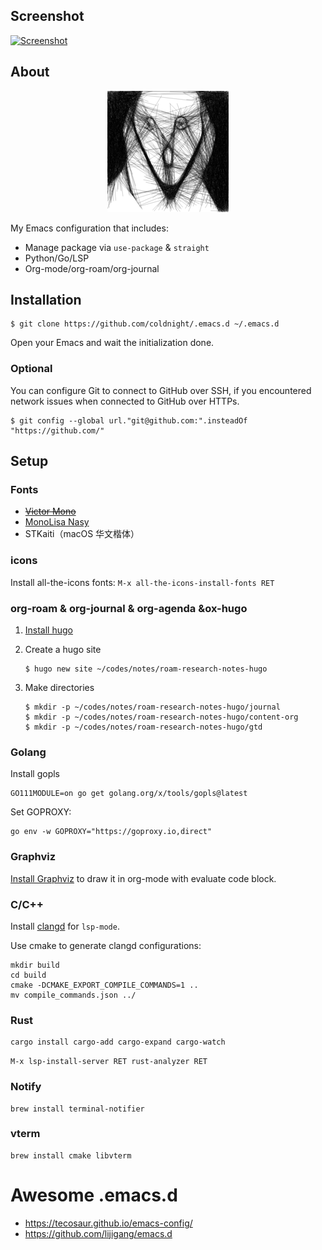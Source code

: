 
## Screenshot

[![Screenshot](https://gist.githubusercontent.com/coldnight/85f0ffc797d17754cdb20a93b5536e69/raw/18d403d216f254d66b2ebd9687b083728766047d/emacs.png)](https://gist.githubusercontent.com/coldnight/85f0ffc797d17754cdb20a93b5536e69/raw/18d403d216f254d66b2ebd9687b083728766047d/emacs.png)

## About
<p align="center">
    <img src="https://raw.githubusercontent.com/coldnight/.emacs.d/master/logo.png" alt="Emacs Configuration" />
</p>

My Emacs configuration that includes:

- Manage package via `use-package` & `straight`
- Python/Go/LSP
- Org-mode/org-roam/org-journal

## Installation

```shell
$ git clone https://github.com/coldnight/.emacs.d ~/.emacs.d
```

Open your Emacs and wait the initialization done.

### Optional

 You can configure Git to connect to GitHub over SSH, if you encountered network issues when connected to GitHub over HTTPs.

```shell
$ git config --global url."git@github.com:".insteadOf "https://github.com/"
```

## Setup

### Fonts

- <s>[Victor Mono](https://github.com/rubjo/victor-mono)</s>
- [MonoLisa Nasy](https://www.monolisa.dev/)
- STKaiti（macOS 华文楷体）

### icons

Install all-the-icons fonts: `M-x all-the-icons-install-fonts RET`

### org-roam & org-journal & org-agenda &ox-hugo

1. [Install hugo](https://gohugo.io/getting-started/installing/)
2. Create a hugo site

	```shell
	$ hugo new site ~/codes/notes/roam-research-notes-hugo
	```
3. Make directories

	```shell
	$ mkdir -p ~/codes/notes/roam-research-notes-hugo/journal
	$ mkdir -p ~/codes/notes/roam-research-notes-hugo/content-org
	$ mkdir -p ~/codes/notes/roam-research-notes-hugo/gtd
	```

### Golang

Install gopls

```shell
GO111MODULE=on go get golang.org/x/tools/gopls@latest
```

Set GOPROXY:

``` shell
go env -w GOPROXY="https://goproxy.io,direct"
```

### Graphviz

[Install Graphviz](https://graphviz.org/download/) to draw it in org-mode with evaluate code block.

### C/C++

Install [clangd](https://clangd.llvm.org/installation.html) for `lsp-mode`.

Use cmake to generate clangd configurations:

``` shell
mkdir build
cd build
cmake -DCMAKE_EXPORT_COMPILE_COMMANDS=1 ..
mv compile_commands.json ../
```
### Rust

``` shell
cargo install cargo-add cargo-expand cargo-watch
```

`M-x lsp-install-server RET rust-analyzer RET`

### Notify

``` shell
brew install terminal-notifier
```
### vterm

``` shell
brew install cmake libvterm
```

# Awesome .emacs.d

- https://tecosaur.github.io/emacs-config/
- https://github.com/lijigang/emacs.d
